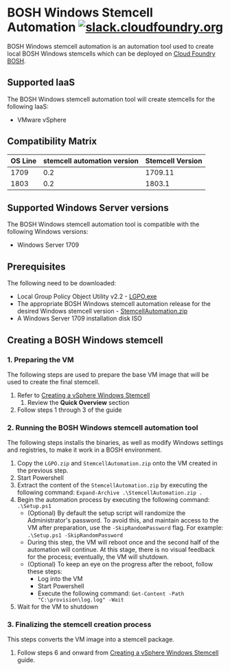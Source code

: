 # BOSH Windows Stemcell Automation [![slack.cloudfoundry.org](https://slack.cloudfoundry.org/badge.svg)](https://slack.cloudfoundry.org)

BOSH Windows stemcell automation is an automation tool used to create local BOSH Windows stemcells which can be deployed on [Cloud Foundry BOSH](https://bosh.io).

## Supported IaaS
The BOSH Windows stemcell automation tool will create stemcells for the following IaaS:
* VMware vSphere

## Compatibility Matrix

| OS Line | stemcell automation version | Stemcell Version
| :--- | --- | --- 
| 1709 | 0.2 | 1709.11 
| 1803 | 0.2 | 1803.1 

## Supported Windows Server versions
The BOSH Windows stemcell automation tool is compatible with the following Windows versions:
* Windows Server 1709

## Prerequisites
The following need to be downloaded:
* Local Group Policy Object Utility v2.2 - [LGPO.exe](https://www.microsoft.com/en-us/download/details.aspx?id=55319)
* The appropriate BOSH Windows stemcell automation release for the desired Windows stemcell version - [StemcellAutomation.zip](https://github.com/cloudfoundry-incubator/bosh-windows-stemcell-automation/releases)
* A Windows Server 1709 installation disk ISO

## Creating a BOSH Windows stemcell
### 1. Preparing the VM
The following steps are used to prepare the base VM image that will be used to create the final stemcell.

1. Refer to [Creating a vSphere Windows Stemcell](https://github.com/cloudfoundry-incubator/bosh-windows-stemcell-builder/wiki/Creating-a-vSphere-Windows-Stemcell)
    1. Review the **Quick Overview** section
1. Follow steps 1 through 3 of the guide

### 2. Running the BOSH Windows stemcell automation tool
The following steps installs the binaries, as well as modify Windows settings and registries, to make it work in a BOSH environment.
1. Copy the `LGPO.zip` and `StemcellAutomation.zip` onto the VM created in the previous step.
1. Start Powershell
1. Extract the content of the `StemcellAutomation.zip` by executing the following command: `Expand-Archive .\StemcellAutomation.zip .`
1. Begin the automation process by executing the following command: `.\Setup.ps1`
    * (Optional) By default the setup script will randomize the Administrator's password. To avoid this, and maintain access to the VM after preparation, use the `-SkipRandomPassword` flag. For example: `.\Setup.ps1 -SkipRandomPassword`
    * During this step, the VM will reboot once and the second half of the automation will continue. At this stage, there is no visual feedback for the process; eventually, the VM will shutdown.
    * (Optional) To keep an eye on the progress after the reboot, follow these steps:
        * Log into the VM
        * Start Powershell
        * Execute the following command: `Get-Content -Path "C:\provision\log.log" -Wait`
1. Wait for the VM to shutdown

### 3. Finalizing the stemcell creation process
This steps converts the VM image into a stemcell package.

1. Follow steps 6 and onward from [Creating a vSphere Windows Stemcell](https://github.com/cloudfoundry-incubator/bosh-windows-stemcell-builder/wiki/Creating-a-vSphere-Windows-Stemcell) guide.
